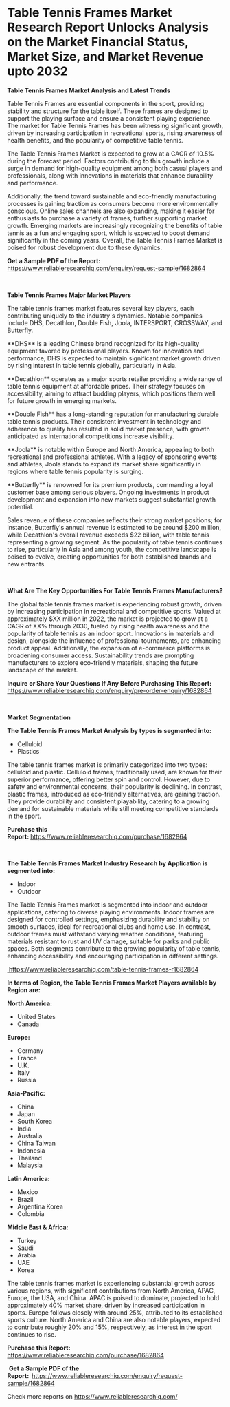 <p><h1>Table Tennis Frames Market Research Report Unlocks Analysis on the Market Financial Status, Market Size, and Market Revenue upto 2032</h1></p><p><strong>Table Tennis Frames Market Analysis and Latest Trends</strong></p>
<p><p>Table Tennis Frames are essential components in the sport, providing stability and structure for the table itself. These frames are designed to support the playing surface and ensure a consistent playing experience. The market for Table Tennis Frames has been witnessing significant growth, driven by increasing participation in recreational sports, rising awareness of health benefits, and the popularity of competitive table tennis.</p><p>The Table Tennis Frames Market is expected to grow at a CAGR of 10.5% during the forecast period. Factors contributing to this growth include a surge in demand for high-quality equipment among both casual players and professionals, along with innovations in materials that enhance durability and performance. </p><p>Additionally, the trend toward sustainable and eco-friendly manufacturing processes is gaining traction as consumers become more environmentally conscious. Online sales channels are also expanding, making it easier for enthusiasts to purchase a variety of frames, further supporting market growth. Emerging markets are increasingly recognizing the benefits of table tennis as a fun and engaging sport, which is expected to boost demand significantly in the coming years. Overall, the Table Tennis Frames Market is poised for robust development due to these dynamics.</p></p>
<p><strong>Get a Sample PDF of the Report:&nbsp;</strong> <a href="https://www.reliableresearchiq.com/enquiry/request-sample/1682864?utm_campaign=2243&utm_medium=2&utm_source=Github&utm_content=ia&utm_term=08022025&utm_id=table-tennis-frames">https://www.reliableresearchiq.com/enquiry/request-sample/1682864</a></p>
<p>&nbsp;</p>
<p><strong>Table Tennis Frames Major Market Players</strong></p>
<p><p>The table tennis frames market features several key players, each contributing uniquely to the industry's dynamics. Notable companies include DHS, Decathlon, Double Fish, Joola, INTERSPORT, CROSSWAY, and Butterfly.</p><p>**DHS** is a leading Chinese brand recognized for its high-quality equipment favored by professional players. Known for innovation and performance, DHS is expected to maintain significant market growth driven by rising interest in table tennis globally, particularly in Asia.</p><p>**Decathlon** operates as a major sports retailer providing a wide range of table tennis equipment at affordable prices. Their strategy focuses on accessibility, aiming to attract budding players, which positions them well for future growth in emerging markets.</p><p>**Double Fish** has a long-standing reputation for manufacturing durable table tennis products. Their consistent investment in technology and adherence to quality has resulted in solid market presence, with growth anticipated as international competitions increase visibility.</p><p>**Joola** is notable within Europe and North America, appealing to both recreational and professional athletes. With a legacy of sponsoring events and athletes, Joola stands to expand its market share significantly in regions where table tennis popularity is surging.</p><p>**Butterfly** is renowned for its premium products, commanding a loyal customer base among serious players. Ongoing investments in product development and expansion into new markets suggest substantial growth potential.</p><p>Sales revenue of these companies reflects their strong market positions; for instance, Butterfly's annual revenue is estimated to be around $200 million, while Decathlon's overall revenue exceeds $22 billion, with table tennis representing a growing segment. As the popularity of table tennis continues to rise, particularly in Asia and among youth, the competitive landscape is poised to evolve, creating opportunities for both established brands and new entrants.</p></p>
<p>&nbsp;</p>
<p><strong>What Are The Key Opportunities For Table Tennis Frames Manufacturers?</strong></p>
<p><p>The global table tennis frames market is experiencing robust growth, driven by increasing participation in recreational and competitive sports. Valued at approximately $XX million in 2022, the market is projected to grow at a CAGR of XX% through 2030, fueled by rising health awareness and the popularity of table tennis as an indoor sport. Innovations in materials and design, alongside the influence of professional tournaments, are enhancing product appeal. Additionally, the expansion of e-commerce platforms is broadening consumer access. Sustainability trends are prompting manufacturers to explore eco-friendly materials, shaping the future landscape of the market.</p></p>
<p><strong>Inquire or Share Your Questions If Any Before Purchasing This Report:</strong> <a href="https://www.reliableresearchiq.com/enquiry/pre-order-enquiry/1682864?utm_campaign=2243&utm_medium=2&utm_source=Github&utm_content=ia&utm_term=08022025&utm_id=table-tennis-frames">https://www.reliableresearchiq.com/enquiry/pre-order-enquiry/1682864</a></p>
<p>&nbsp;</p>
<p><strong>Market Segmentation</strong></p>
<p><strong>The Table Tennis Frames Market Analysis by types is segmented into:</strong></p>
<p><ul><li>Celluloid</li><li>Plastics</li></ul></p>
<p><p>The table tennis frames market is primarily categorized into two types: celluloid and plastic. Celluloid frames, traditionally used, are known for their superior performance, offering better spin and control. However, due to safety and environmental concerns, their popularity is declining. In contrast, plastic frames, introduced as eco-friendly alternatives, are gaining traction. They provide durability and consistent playability, catering to a growing demand for sustainable materials while still meeting competitive standards in the sport.</p></p>
<p><strong>Purchase this Report:&nbsp;</strong><a href="https://www.reliableresearchiq.com/purchase/1682864?utm_campaign=2243&utm_medium=2&utm_source=Github&utm_content=ia&utm_term=08022025&utm_id=table-tennis-frames">https://www.reliableresearchiq.com/purchase/1682864</a></p>
<p>&nbsp;</p>
<p><strong>The Table Tennis Frames Market Industry Research by Application is segmented into:</strong></p>
<p><ul><li>Indoor</li><li>Outdoor</li></ul></p>
<p><p>The Table Tennis Frames market is segmented into indoor and outdoor applications, catering to diverse playing environments. Indoor frames are designed for controlled settings, emphasizing durability and stability on smooth surfaces, ideal for recreational clubs and home use. In contrast, outdoor frames must withstand varying weather conditions, featuring materials resistant to rust and UV damage, suitable for parks and public spaces. Both segments contribute to the growing popularity of table tennis, enhancing accessibility and encouraging participation in different settings.</p></p>
<p><a href="https://www.reliableresearchiq.com/table-tennis-frames-r1682864?utm_campaign=2243&utm_medium=2&utm_source=Github&utm_content=ia&utm_term=08022025&utm_id=table-tennis-frames">&nbsp;https://www.reliableresearchiq.com/table-tennis-frames-r1682864</a></p>
<p><strong>In terms of Region, the Table Tennis Frames Market Players available by Region are:</strong></p>
<p>
    <p> <strong> North America: </strong>
        <ul>
            <li>United States</li>
            <li>Canada</li>
        </ul>
        </p> 
    <p> <strong> Europe: </strong>
        <ul>
            <li>Germany</li>
            <li>France</li>
            <li>U.K.</li>
            <li>Italy</li>
            <li>Russia</li>
        </ul>
        </p> 
    <p> <strong> Asia-Pacific: </strong>
        <ul>
            <li>China</li>
            <li>Japan</li>
            <li>South Korea</li>
            <li>India</li>
            <li>Australia</li>
            <li>China Taiwan</li>
            <li>Indonesia</li>
            <li>Thailand</li>
            <li>Malaysia</li>
        </ul>
        </p> 
    <p> <strong> Latin America: </strong>
        <ul>
            <li>Mexico</li>
            <li>Brazil</li>
            <li>Argentina Korea</li>
            <li>Colombia</li>
        </ul>
        </p> 
    <p> <strong> Middle East & Africa: </strong>
        <ul>
            <li>Turkey</li>
            <li>Saudi</li>
            <li>Arabia</li>
            <li>UAE</li>
            <li>Korea</li>
        </ul>
    </p>
    </p>
<p><p>The table tennis frames market is experiencing substantial growth across various regions, with significant contributions from North America, APAC, Europe, the USA, and China. APAC is poised to dominate, projected to hold approximately 40% market share, driven by increased participation in sports. Europe follows closely with around 25%, attributed to its established sports culture. North America and China are also notable players, expected to contribute roughly 20% and 15%, respectively, as interest in the sport continues to rise.</p></p>
<p><strong>Purchase this Report: </strong><a href="https://www.reliableresearchiq.com/purchase/1682864?utm_campaign=2243&utm_medium=2&utm_source=Github&utm_content=ia&utm_term=08022025&utm_id=table-tennis-frames">https://www.reliableresearchiq.com/purchase/1682864</a></p>
<p>&nbsp;<strong>Get a Sample PDF of the Report:&nbsp;&nbsp;</strong><a href="https://www.reliableresearchiq.com/enquiry/request-sample/1682864?utm_campaign=2243&utm_medium=2&utm_source=Github&utm_content=ia&utm_term=08022025&utm_id=table-tennis-frames">https://www.reliableresearchiq.com/enquiry/request-sample/1682864</a></p>
<p><strong></strong></p>
<p>Check more reports on <a href="https://www.reliableresearchiq.com/?utm_campaign=2243&utm_medium=2&utm_source=Github&utm_content=ia&utm_term=08022025&utm_id=table-tennis-frames">https://www.reliableresearchiq.com/</a></p>